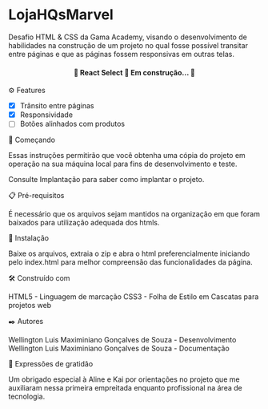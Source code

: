 # LojaHQsMarvel

Desafio HTML & CSS da Gama Academy, visando o desenvolvimento de habilidades na 
construção de um projeto no qual fosse possível transitar entre páginas e que as páginas fossem
responsivas em outras telas. 


<h4 align="center"> 
	🚧  React Select 🚀 Em construção...  🚧
</h4>

⚙️ Features

- [x] Trânsito entre páginas
- [x] Responsividade
- [ ] Botões alinhados com produtos

🚀 Começando

Essas instruções permitirão que você obtenha uma cópia do projeto em operação na sua máquina local para fins de desenvolvimento e teste.

Consulte Implantação para saber como implantar o projeto.

📋 Pré-requisitos

É necessário que os arquivos sejam mantidos na organização em que foram baixados para utilização adequada dos htmls. 

🔧 Instalação

Baixe os arquivos, extraia o zip e abra o html preferencialmente iniciando pelo index.html para melhor compreensão das funcionalidades da página. 

🛠️ Construído com

HTML5 - Linguagem de marcação
CSS3 - Folha de Estilo em Cascatas para projetos web

✒️ Autores

Wellington Luis Maximiniano Gonçalves de Souza - Desenvolvimento
Wellington Luis Maximiniano Gonçalves de Souza - Documentação

🎁 Expressões de gratidão

Um obrigado especial à Aline e Kai por orientações no projeto que me auxiliaram nessa primeira empreitada enquanto profissional na área de tecnologia. 


